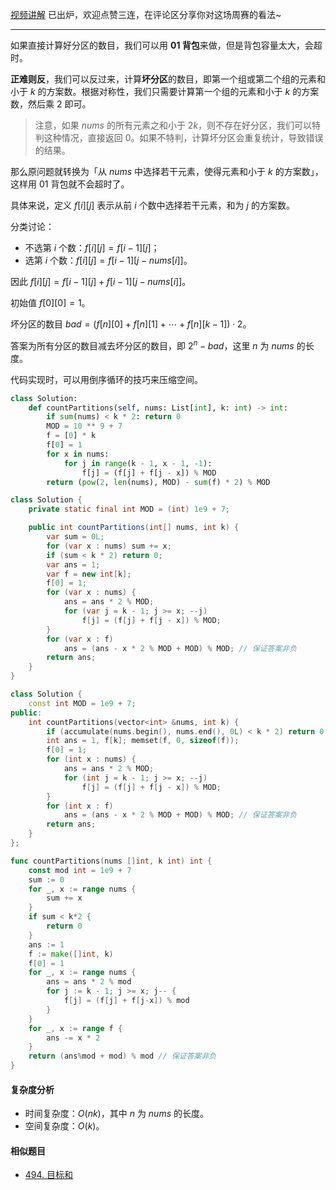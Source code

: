 [视频讲解](https://www.bilibili.com/video/BV1FV4y1F7v7/) 已出炉，欢迎点赞三连，在评论区分享你对这场周赛的看法~

---

如果直接计算好分区的数目，我们可以用 **01 背包**来做，但是背包容量太大，会超时。

**正难则反**，我们可以反过来，计算**坏分区**的数目，即第一个组或第二个组的元素和小于 $k$ 的方案数。根据对称性，我们只需要计算第一个组的元素和小于 $k$ 的方案数，然后乘 $2$ 即可。

> 注意，如果 $\textit{nums}$ 的所有元素之和小于 $2k$，则不存在好分区，我们可以特判这种情况，直接返回 $0$。如果不特判，计算坏分区会重复统计，导致错误的结果。

那么原问题就转换为「从 $\textit{nums}$ 中选择若干元素，使得元素和小于 $k$ 的方案数」，这样用 01 背包就不会超时了。

具体来说，定义 $f[i][j]$ 表示从前 $i$ 个数中选择若干元素，和为 $j$ 的方案数。

分类讨论：

- 不选第 $i$ 个数：$f[i][j] = f[i-1][j]$；
- 选第 $i$ 个数：$f[i][j] = f[i-1][j-\textit{nums}[i]]$。

因此 $f[i][j] = f[i-1][j] + f[i-1][j-\textit{nums}[i]]$。

初始值 $f[0][0] = 1$。

坏分区的数目 $\textit{bad} =(f[n][0]+f[n][1]+\cdots+f[n][k-1])\cdot 2$。

答案为所有分区的数目减去坏分区的数目，即 $2^n-\textit{bad}$，这里 $n$ 为 $\textit{nums}$ 的长度。

代码实现时，可以用倒序循环的技巧来压缩空间。

```py [sol1-Python3]
class Solution:
    def countPartitions(self, nums: List[int], k: int) -> int:
        if sum(nums) < k * 2: return 0
        MOD = 10 ** 9 + 7
        f = [0] * k
        f[0] = 1
        for x in nums:
            for j in range(k - 1, x - 1, -1):
                f[j] = (f[j] + f[j - x]) % MOD
        return (pow(2, len(nums), MOD) - sum(f) * 2) % MOD
```

```java [sol1-Java]
class Solution {
    private static final int MOD = (int) 1e9 + 7;

    public int countPartitions(int[] nums, int k) {
        var sum = 0L;
        for (var x : nums) sum += x;
        if (sum < k * 2) return 0;
        var ans = 1;
        var f = new int[k];
        f[0] = 1;
        for (var x : nums) {
            ans = ans * 2 % MOD;
            for (var j = k - 1; j >= x; --j)
                f[j] = (f[j] + f[j - x]) % MOD;
        }
        for (var x : f)
            ans = (ans - x * 2 % MOD + MOD) % MOD; // 保证答案非负
        return ans;
    }
}
```

```cpp [sol1-C++]
class Solution {
    const int MOD = 1e9 + 7;
public:
    int countPartitions(vector<int> &nums, int k) {
        if (accumulate(nums.begin(), nums.end(), 0L) < k * 2) return 0;
        int ans = 1, f[k]; memset(f, 0, sizeof(f));
        f[0] = 1;
        for (int x : nums) {
            ans = ans * 2 % MOD;
            for (int j = k - 1; j >= x; --j)
                f[j] = (f[j] + f[j - x]) % MOD;
        }
        for (int x : f)
            ans = (ans - x * 2 % MOD + MOD) % MOD; // 保证答案非负
        return ans;
    }
};
```

```go [sol1-Go]
func countPartitions(nums []int, k int) int {
	const mod int = 1e9 + 7
	sum := 0
	for _, x := range nums {
		sum += x
	}
	if sum < k*2 {
		return 0
	}
	ans := 1
	f := make([]int, k)
	f[0] = 1
	for _, x := range nums {
		ans = ans * 2 % mod
		for j := k - 1; j >= x; j-- {
			f[j] = (f[j] + f[j-x]) % mod
		}
	}
	for _, x := range f {
		ans -= x * 2
	}
	return (ans%mod + mod) % mod // 保证答案非负
}
```

#### 复杂度分析

- 时间复杂度：$O(nk)$，其中 $n$ 为 $\textit{nums}$ 的长度。
- 空间复杂度：$O(k)$。

#### 相似题目

- [494. 目标和](https://leetcode.cn/problems/target-sum/)
